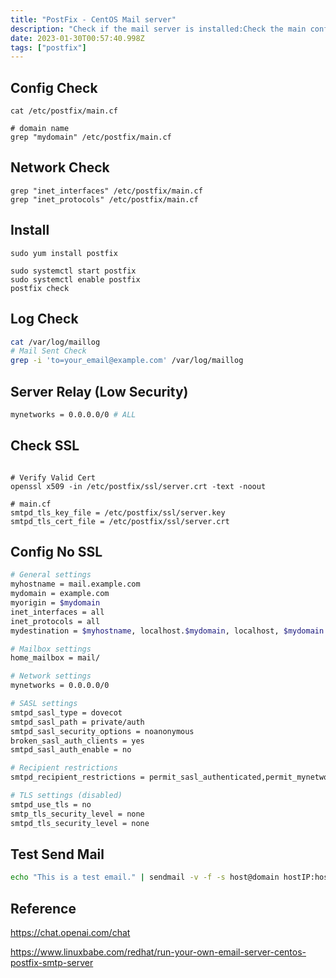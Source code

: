 ```yaml
---
title: "PostFix - CentOS Mail server"
description: "Check if the mail server is installed:Check the main configuration file for the mail server:Verify the listen address and port:Referencehttps&#x3A;//c"
date: 2023-01-30T00:57:40.998Z
tags: ["postfix"]
---
```

## Config Check
```
cat /etc/postfix/main.cf

# domain name
grep "mydomain" /etc/postfix/main.cf

```
## Network Check
```
grep "inet_interfaces" /etc/postfix/main.cf
grep "inet_protocols" /etc/postfix/main.cf

```

## Install
```
sudo yum install postfix

sudo systemctl start postfix
sudo systemctl enable postfix
postfix check
```

## Log Check
```bash
cat /var/log/maillog
# Mail Sent Check
grep -i 'to=your_email@example.com' /var/log/maillog
```

## Server Relay (Low Security)
```bash
mynetworks = 0.0.0.0/0 # ALL
```

## Check SSL
```

# Verify Valid Cert
openssl x509 -in /etc/postfix/ssl/server.crt -text -noout

# main.cf
smtpd_tls_key_file = /etc/postfix/ssl/server.key
smtpd_tls_cert_file = /etc/postfix/ssl/server.crt
```

## Config No SSL
```bash
# General settings
myhostname = mail.example.com
mydomain = example.com
myorigin = $mydomain
inet_interfaces = all
inet_protocols = all
mydestination = $myhostname, localhost.$mydomain, localhost, $mydomain

# Mailbox settings
home_mailbox = mail/

# Network settings
mynetworks = 0.0.0.0/0

# SASL settings
smtpd_sasl_type = dovecot
smtpd_sasl_path = private/auth
smtpd_sasl_security_options = noanonymous
broken_sasl_auth_clients = yes
smtpd_sasl_auth_enable = no

# Recipient restrictions
smtpd_recipient_restrictions = permit_sasl_authenticated,permit_mynetworks,reject_unauth_destination

# TLS settings (disabled)
smtpd_use_tls = no
smtp_tls_security_level = none
smtpd_tls_security_level = none
```

## Test Send Mail
```bash
echo "This is a test email." | sendmail -v -f -s host@domain hostIP:hostPORT recipient@mail.com
```

## Reference
https://chat.openai.com/chat

https://www.linuxbabe.com/redhat/run-your-own-email-server-centos-postfix-smtp-server
